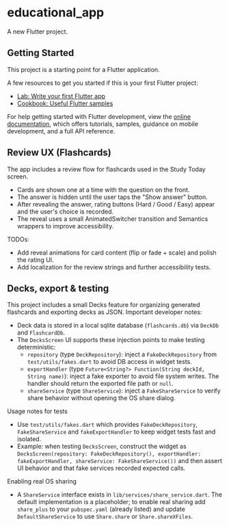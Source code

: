 # educational_app

A new Flutter project.

## Getting Started

This project is a starting point for a Flutter application.

A few resources to get you started if this is your first Flutter project:

- [Lab: Write your first Flutter app](https://docs.flutter.dev/get-started/codelab)
- [Cookbook: Useful Flutter samples](https://docs.flutter.dev/cookbook)

For help getting started with Flutter development, view the
[online documentation](https://docs.flutter.dev/), which offers tutorials,
samples, guidance on mobile development, and a full API reference.

## Review UX (Flashcards)

The app includes a review flow for flashcards used in the Study Today screen.

- Cards are shown one at a time with the question on the front.
- The answer is hidden until the user taps the "Show answer" button.
- After revealing the answer, rating buttons (Hard / Good / Easy) appear and the user's choice is recorded.
- The reveal uses a small AnimatedSwitcher transition and Semantics wrappers to improve accessibility.

TODOs:
- Add reveal animations for card content (flip or fade + scale) and polish the rating UI.
- Add localization for the review strings and further accessibility tests.

## Decks, export & testing

This project includes a small Decks feature for organizing generated flashcards and exporting decks as JSON. Important developer notes:

- Deck data is stored in a local sqlite database (`flashcards.db`) via `DeckDb` and `FlashcardDb`.
- The `DecksScreen` UI supports these injection points to make testing deterministic:
	- `repository` (type `DeckRepository`): inject a `FakeDeckRepository` from `test/utils/fakes.dart` to avoid DB access in widget tests.
	- `exportHandler` (type `Future<String?> Function(String deckId, String name)`): inject a fake exporter to avoid file system writes. The handler should return the exported file path or `null`.
	- `shareService` (type `ShareService`): inject a `FakeShareService` to verify share behavior without opening the OS share dialog.

Usage notes for tests
- Use `test/utils/fakes.dart` which provides `FakeDeckRepository`, `FakeShareService` and `fakeExportHandler` to keep widget tests fast and isolated.
- Example: when testing `DecksScreen`, construct the widget as `DecksScreen(repository: FakeDeckRepository(), exportHandler: fakeExportHandler, shareService: FakeShareService())` and then assert UI behavior and that fake services recorded expected calls.

Enabling real OS sharing
- A `ShareService` interface exists in `lib/services/share_service.dart`. The default implementation is a placeholder; to enable real sharing add `share_plus` to your `pubspec.yaml` (already listed) and update `DefaultShareService` to use `Share.share` or `Share.shareXFiles`.


